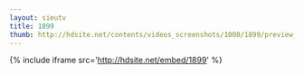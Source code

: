 ```yaml
---
layout: sieutv
title: 1899
thumb: http://hdsite.net/contents/videos_screenshots/1000/1899/preview_360p.mp4.jpg
---
```

{% include iframe src='http://hdsite.net/embed/1899' %}
 
